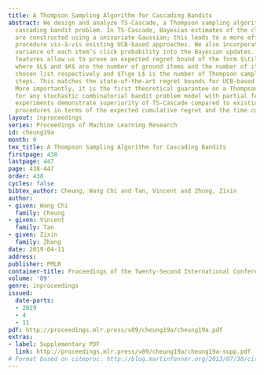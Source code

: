 ```yaml
---
title: A Thompson Sampling Algorithm for Cascading Bandits
abstract: We design and analyze TS-Cascade, a Thompson sampling algorithm for the
  cascading bandit problem. In TS-Cascade, Bayesian estimates of the click probability
  are constructed using a univariate Gaussian; this leads to a more efficient exploration
  procedure vis-ã-vis existing UCB-based approaches. We also incorporate the empirical
  variance of each item’s click probability into the Bayesian updates. These two novel
  features allow us to prove an expected regret bound of the form $\tilde{O}(\sqrt{KLT})$
  where $L$ and $K$ are the number of ground items and the number of items in the
  chosen list respectively and $T\ge L$ is the number of Thompson sampling update
  steps. This matches the state-of-the-art regret bounds for UCB-based algorithms.
  More importantly, it is the first theoretical guarantee on a Thompson sampling algorithm
  for any stochastic combinatorial bandit problem model with partial feedback.  Empirical
  experiments demonstrate superiority of TS-Cascade compared to existing UCB-based
  procedures in terms of the expected cumulative regret and the time complexity.
layout: inproceedings
series: Proceedings of Machine Learning Research
id: cheung19a
month: 0
tex_title: A Thompson Sampling Algorithm for Cascading Bandits
firstpage: 438
lastpage: 447
page: 438-447
order: 438
cycles: false
bibtex_author: Cheung, Wang Chi and Tan, Vincent and Zhong, Zixin
author:
- given: Wang Chi
  family: Cheung
- given: Vincent
  family: Tan
- given: Zixin
  family: Zhong
date: 2019-04-11
address: 
publisher: PMLR
container-title: Proceedings of the Twenty-Second International Conference on Artificial Intelligence and Statistics
volume: '89'
genre: inproceedings
issued:
  date-parts:
  - 2019
  - 4
  - 11
pdf: http://proceedings.mlr.press/v89/cheung19a/cheung19a.pdf
extras:
- label: Supplementary PDF
  link: http://proceedings.mlr.press/v89/cheung19a/cheung19a-supp.pdf
# Format based on citeproc: http://blog.martinfenner.org/2013/07/30/citeproc-yaml-for-bibliographies/
---
```

